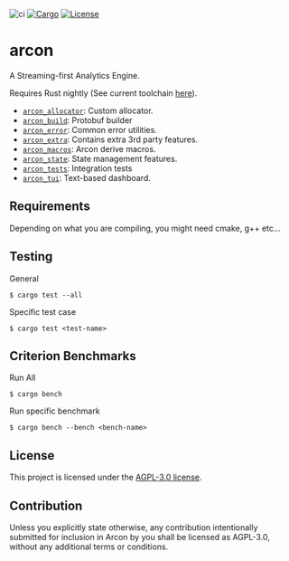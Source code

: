 ![ci](https://github.com/cda-group/arcon/workflows/ci/badge.svg)
[![Cargo](https://img.shields.io/badge/crates.io-v0.1.3-orange)](https://crates.io/crates/arcon)
[![License](https://img.shields.io/badge/License-AGPL--3.0--only-blue)](https://github.com/cda-group/arcon)

# arcon

A Streaming-first Analytics Engine.

Requires Rust nightly (See current toolchain [here](rust-toolchain)).

* [`arcon_allocator`]: Custom allocator.
* [`arcon_build`]: Protobuf builder
* [`arcon_error`]: Common error utilities.
* [`arcon_extra`]: Contains extra 3rd party features.
* [`arcon_macros`]: Arcon derive macros.
* [`arcon_state`]: State management features.
* [`arcon_tests`]: Integration tests
* [`arcon_tui`]: Text-based dashboard.

[`arcon_allocator`]: arcon_allocator
[`arcon_build`]: arcon_build
[`arcon_error`]: arcon_error
[`arcon_extra`]: arcon_extra
[`arcon_macros`]: arcon_macros
[`arcon_state`]: arcon_state
[`arcon_tests`]: arcon_tests
[`arcon_tui`]: arcon_tui

## Requirements

Depending on what you are compiling, you might need cmake, g++ etc...

## Testing

General
```
$ cargo test --all
```

Specific test case
```
$ cargo test <test-name>
```

## Criterion Benchmarks

Run All
```
$ cargo bench
```

Run specific benchmark
```
$ cargo bench --bench <bench-name>
```

## License

This project is licensed under the [AGPL-3.0 license](LICENSE).

## Contribution

Unless you explicitly state otherwise, any contribution intentionally submitted for inclusion in Arcon by you shall be licensed as AGPL-3.0, without any additional terms or conditions.
